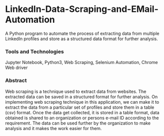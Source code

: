 # LinkedIn-Data-Scraping-and-EMail-Automation
A Python program to automate the process of extracting data from multiple LinkedIn profiles and store as a structured data format for further analysis.

### Tools and Technologies
Jupyter Notebook, Python3, Web Scraping, Selenium Automation, Chrome Web driver

### Abstract
Web scraping is a technique used to extract data from websites. The extracted data can be saved in a structured format for further analysis. On implementing web scraping technique in this application, we can make it to extract the data from a particular set of profiles and store them in a table (csv) format. Once the data get collected, it is stored in a table format, data obtained is shared to an organization or persons e-mail ID according to the requirement. The data can be used further by the organization to make analysis and it makes the work easier for them.